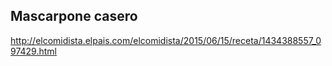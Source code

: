 ## Mascarpone casero

http://elcomidista.elpais.com/elcomidista/2015/06/15/receta/1434388557_097429.html
